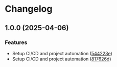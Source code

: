# Changelog

## 1.0.0 (2025-04-06)


### Features

* Setup CI/CD and project automation ([544223e](https://github.com/shanwker1223/zim-alias-finder/commit/544223e041108cf86d491be0da3d8e42df684c31))
* Setup CI/CD and project automation ([817626d](https://github.com/shanwker1223/zim-alias-finder/commit/817626d5b1741219d7619115f177a4b7f12524fa))
